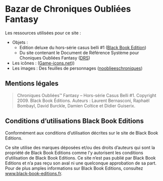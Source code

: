 Bazar de Chroniques Oubliées Fantasy
====================================

Les ressources utilisées pour ce site :
* Objets : 
  * Edition deluxe du hors-série casus belli #1 ([Black Book Edition](https://www.black-book-editions.fr/))
  * Du site contenant le Document de Référence Système pour Choniques Oubliées Fantasy ([DRS](http://co-drs.org/))
* Les icônes : ([Game-icons.net](https://game-icons.net/)))
* Les images : Des feuilles de personnages ([nooblieeschroniques](http://nooblieeschroniques.fr))

Mentions légales
----------------

>Chroniques Oubliées™ Fantasy – Hors-série Casus Belli #1. Copyright 2009. Black Book Éditions. Auteurs : Laurent Bernasconi, Raphaël Bombayl, David Burckle, Damien Coltice et Didier Guiserix.

Conditions d’utilisations Black Book Editions
---------------------------------------------

Conformément aux conditions d’utilisation décrites sur le site de Black Book Editions.

Ce site utilise des marques déposées et/ou des droits d’auteurs qui sont la propriété de Black Book Editions comme l’y autorisent les conditions d’utilisation de Black Book Editions. Ce site n’est pas publié par Black Book Editions et n’a pas reçu son aval ni une quelconque approbation de sa part. Pour de plus amples informations sur Black Book Editions, consultez www.black-book-editions.fr.
